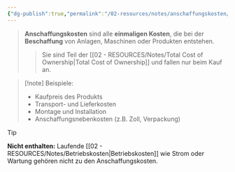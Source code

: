 ```yaml
---
{"dg-publish":true,"permalink":"/02-resources/notes/anschaffungskosten/","tags":["BWL"],"noteIcon":"","updated":"2025-08-26T16:35:01.000+02:00"}
---
```


> **Anschaffungskosten** sind alle **einmaligen Kosten**, die bei der **Beschaffung** von Anlagen, Maschinen oder Produkten entstehen.
> 
>> Sie sind Teil der [[02 - RESOURCES/Notes/Total Cost of Ownership\|Total Cost of Ownership]] und fallen nur beim Kauf an.

> [!note] Beispiele:
> 
> - Kaufpreis des Produkts
> - Transport- und Lieferkosten
> - Montage und Installation
> - Anschaffungsnebenkosten (z.B. Zoll, Verpackung)

> [!tip]  
> **Nicht enthalten:** Laufende [[02 - RESOURCES/Notes/Betriebskosten\|Betriebskosten]] wie Strom oder Wartung gehören nicht zu den Anschaffungskosten.
